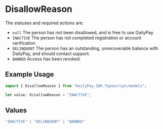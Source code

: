 # DisallowReason

The statuses and required actions are:
- `null` The person has not been disallowed, and is free to use DailyPay.
- `INACTIVE` The person has not completed registration or account verification.
- `DELINQUENT` The person has an outstanding, unrecoverable balance with DailyPay, and should contact support.
- `BANNED` Access has been revoked.


## Example Usage

```typescript
import { DisallowReason } from "DailyPay.SDK.Typescript/models";

let value: DisallowReason = "INACTIVE";
```

## Values

```typescript
"INACTIVE" | "DELINQUENT" | "BANNED"
```
